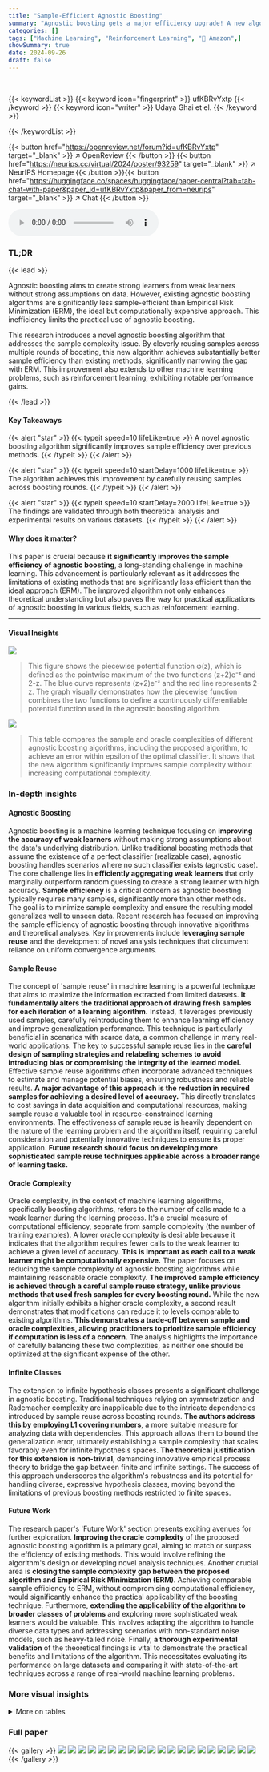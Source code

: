 ```yaml
---
title: "Sample-Efficient Agnostic Boosting"
summary: "Agnostic boosting gets a major efficiency upgrade! A new algorithm leverages sample reuse to drastically reduce the data needed for accurate learning, closing the gap with computationally expensive al..."
categories: []
tags: ["Machine Learning", "Reinforcement Learning", "🏢 Amazon",]
showSummary: true
date: 2024-09-26
draft: false
---
```


<br>

{{< keywordList >}}
{{< keyword icon="fingerprint" >}} ufKBRvYxtp {{< /keyword >}}
{{< keyword icon="writer" >}} Udaya Ghai et el. {{< /keyword >}}
 
{{< /keywordList >}}

{{< button href="https://openreview.net/forum?id=ufKBRvYxtp" target="_blank" >}}
↗ OpenReview
{{< /button >}}
{{< button href="https://neurips.cc/virtual/2024/poster/93259" target="_blank" >}}
↗ NeurIPS Homepage
{{< /button >}}{{< button href="https://huggingface.co/spaces/huggingface/paper-central?tab=tab-chat-with-paper&paper_id=ufKBRvYxtp&paper_from=neurips" target="_blank" >}}
↗ Chat
{{< /button >}}



<audio controls>
    <source src="https://ai-paper-reviewer.com/ufKBRvYxtp/podcast.wav" type="audio/wav">
    Your browser does not support the audio element.
</audio>


### TL;DR


{{< lead >}}

Agnostic boosting aims to create strong learners from weak learners without strong assumptions on data.  However, existing agnostic boosting algorithms are significantly less sample-efficient than Empirical Risk Minimization (ERM), the ideal but computationally expensive approach. This inefficiency limits the practical use of agnostic boosting. 

This research introduces a novel agnostic boosting algorithm that addresses the sample complexity issue.  By cleverly reusing samples across multiple rounds of boosting, this new algorithm achieves substantially better sample efficiency than existing methods, significantly narrowing the gap with ERM. This improvement also extends to other machine learning problems, such as reinforcement learning, exhibiting notable performance gains.

{{< /lead >}}


#### Key Takeaways

{{< alert "star" >}}
{{< typeit speed=10 lifeLike=true >}} A novel agnostic boosting algorithm significantly improves sample efficiency over previous methods. {{< /typeit >}}
{{< /alert >}}

{{< alert "star" >}}
{{< typeit speed=10 startDelay=1000 lifeLike=true >}} The algorithm achieves this improvement by carefully reusing samples across boosting rounds. {{< /typeit >}}
{{< /alert >}}

{{< alert "star" >}}
{{< typeit speed=10 startDelay=2000 lifeLike=true >}} The findings are validated through both theoretical analysis and experimental results on various datasets. {{< /typeit >}}
{{< /alert >}}

#### Why does it matter?
This paper is crucial because **it significantly improves the sample efficiency of agnostic boosting**, a long-standing challenge in machine learning.  This advancement is particularly relevant as it addresses the limitations of existing methods that are significantly less efficient than the ideal approach (ERM).  The improved algorithm not only enhances theoretical understanding but also paves the way for practical applications of agnostic boosting in various fields, such as reinforcement learning.

------
#### Visual Insights



![](https://ai-paper-reviewer.com/ufKBRvYxtp/figures_4_1.jpg)

> This figure shows the piecewise potential function φ(z), which is defined as the pointwise maximum of the two functions (z+2)e⁻ᶻ and 2-z.  The blue curve represents (z+2)e⁻ᶻ and the red line represents 2-z. The graph visually demonstrates how the piecewise function combines the two functions to define a continuously differentiable potential function used in the agnostic boosting algorithm.





![](https://ai-paper-reviewer.com/ufKBRvYxtp/tables_1_1.jpg)

> This table compares the sample and oracle complexities of different agnostic boosting algorithms, including the proposed algorithm, to achieve an error within epsilon of the optimal classifier.  It shows that the new algorithm significantly improves sample complexity without increasing computational complexity.





### In-depth insights


#### Agnostic Boosting
Agnostic boosting is a machine learning technique focusing on **improving the accuracy of weak learners** without making strong assumptions about the data's underlying distribution. Unlike traditional boosting methods that assume the existence of a perfect classifier (realizable case), agnostic boosting handles scenarios where no such classifier exists (agnostic case). The core challenge lies in **efficiently aggregating weak learners** that only marginally outperform random guessing to create a strong learner with high accuracy.  **Sample efficiency** is a critical concern as agnostic boosting typically requires many samples, significantly more than other methods. The goal is to minimize sample complexity and ensure the resulting model generalizes well to unseen data.  Recent research has focused on improving the sample efficiency of agnostic boosting through innovative algorithms and theoretical analyses. Key improvements include **leveraging sample reuse** and the development of novel analysis techniques that circumvent reliance on uniform convergence arguments.

#### Sample Reuse
The concept of 'sample reuse' in machine learning is a powerful technique that aims to maximize the information extracted from limited datasets.  **It fundamentally alters the traditional approach of drawing fresh samples for each iteration of a learning algorithm.** Instead, it leverages previously used samples, carefully reintroducing them to enhance learning efficiency and improve generalization performance.  This technique is particularly beneficial in scenarios with scarce data, a common challenge in many real-world applications.  The key to successful sample reuse lies in the **careful design of sampling strategies and relabeling schemes to avoid introducing bias or compromising the integrity of the learned model.**  Effective sample reuse algorithms often incorporate advanced techniques to estimate and manage potential biases, ensuring robustness and reliable results.  **A major advantage of this approach is the reduction in required samples for achieving a desired level of accuracy.** This directly translates to cost savings in data acquisition and computational resources, making sample reuse a valuable tool in resource-constrained learning environments.  The effectiveness of sample reuse is heavily dependent on the nature of the learning problem and the algorithm itself, requiring careful consideration and potentially innovative techniques to ensure its proper application.  **Future research should focus on developing more sophisticated sample reuse techniques applicable across a broader range of learning tasks.**

#### Oracle Complexity
Oracle complexity, in the context of machine learning algorithms, specifically boosting algorithms, refers to the number of calls made to a weak learner during the learning process.  It's a crucial measure of computational efficiency, separate from sample complexity (the number of training examples). A lower oracle complexity is desirable because it indicates that the algorithm requires fewer calls to the weak learner to achieve a given level of accuracy.  **This is important as each call to a weak learner might be computationally expensive.**  The paper focuses on reducing the sample complexity of agnostic boosting algorithms while maintaining reasonable oracle complexity.  **The improved sample efficiency is achieved through a careful sample reuse strategy, unlike previous methods that used fresh samples for every boosting round.**  While the new algorithm initially exhibits a higher oracle complexity, a second result demonstrates that modifications can reduce it to levels comparable to existing algorithms.  **This demonstrates a trade-off between sample and oracle complexities, allowing practitioners to prioritize sample efficiency if computation is less of a concern.**  The analysis highlights the importance of carefully balancing these two complexities, as neither one should be optimized at the significant expense of the other.

#### Infinite Classes
The extension to infinite hypothesis classes presents a significant challenge in agnostic boosting.  Traditional techniques relying on symmetrization and Rademacher complexity are inapplicable due to the intricate dependencies introduced by sample reuse across boosting rounds.  **The authors address this by employing L1 covering numbers**, a more suitable measure for analyzing data with dependencies.  This approach allows them to bound the generalization error, ultimately establishing a sample complexity that scales favorably even for infinite hypothesis spaces. **The theoretical justification for this extension is non-trivial**, demanding innovative empirical process theory to bridge the gap between finite and infinite settings.  The success of this approach underscores the algorithm's robustness and its potential for handling diverse, expressive hypothesis classes, moving beyond the limitations of previous boosting methods restricted to finite spaces.

#### Future Work
The research paper's 'Future Work' section presents exciting avenues for further exploration.  **Improving the oracle complexity** of the proposed agnostic boosting algorithm is a primary goal, aiming to match or surpass the efficiency of existing methods.  This would involve refining the algorithm's design or developing novel analysis techniques. Another crucial area is **closing the sample complexity gap between the proposed algorithm and Empirical Risk Minimization (ERM)**.  Achieving comparable sample efficiency to ERM, without compromising computational efficiency, would significantly enhance the practical applicability of the boosting technique.  Furthermore, **extending the applicability of the algorithm to broader classes of problems** and exploring more sophisticated weak learners would be valuable.  This involves adapting the algorithm to handle diverse data types and addressing scenarios with non-standard noise models, such as heavy-tailed noise. Finally, **a thorough experimental validation** of the theoretical findings is vital to demonstrate the practical benefits and limitations of the algorithm. This necessitates evaluating its performance on large datasets and comparing it with state-of-the-art techniques across a range of real-world machine learning problems.


### More visual insights




<details>
<summary>More on tables
</summary>


![](https://ai-paper-reviewer.com/ufKBRvYxtp/tables_2_1.jpg)
> This table compares the sample complexities of two different reinforcement learning approaches (episodic model and rollouts with v-resets) using a γ-weak learner.  The sample complexity is expressed in terms of ε (excess error) and γ (weak learner's edge). The table shows that using the proposed algorithm (Theorem 7) significantly reduces the sample complexity compared to a previous approach ([BHS22]).

![](https://ai-paper-reviewer.com/ufKBRvYxtp/tables_9_1.jpg)
> This table compares the sample and oracle complexities of several agnostic boosting algorithms, including the proposed one, with the computationally expensive Empirical Risk Minimization (ERM) method.  It highlights the trade-off between sample efficiency and computational cost, showing that the new algorithm significantly improves sample efficiency while maintaining reasonable computational complexity.

</details>




### Full paper

{{< gallery >}}
<img src="https://ai-paper-reviewer.com/ufKBRvYxtp/1.png" class="grid-w50 md:grid-w33 xl:grid-w25" />
<img src="https://ai-paper-reviewer.com/ufKBRvYxtp/2.png" class="grid-w50 md:grid-w33 xl:grid-w25" />
<img src="https://ai-paper-reviewer.com/ufKBRvYxtp/3.png" class="grid-w50 md:grid-w33 xl:grid-w25" />
<img src="https://ai-paper-reviewer.com/ufKBRvYxtp/4.png" class="grid-w50 md:grid-w33 xl:grid-w25" />
<img src="https://ai-paper-reviewer.com/ufKBRvYxtp/5.png" class="grid-w50 md:grid-w33 xl:grid-w25" />
<img src="https://ai-paper-reviewer.com/ufKBRvYxtp/6.png" class="grid-w50 md:grid-w33 xl:grid-w25" />
<img src="https://ai-paper-reviewer.com/ufKBRvYxtp/7.png" class="grid-w50 md:grid-w33 xl:grid-w25" />
<img src="https://ai-paper-reviewer.com/ufKBRvYxtp/8.png" class="grid-w50 md:grid-w33 xl:grid-w25" />
<img src="https://ai-paper-reviewer.com/ufKBRvYxtp/9.png" class="grid-w50 md:grid-w33 xl:grid-w25" />
<img src="https://ai-paper-reviewer.com/ufKBRvYxtp/10.png" class="grid-w50 md:grid-w33 xl:grid-w25" />
<img src="https://ai-paper-reviewer.com/ufKBRvYxtp/11.png" class="grid-w50 md:grid-w33 xl:grid-w25" />
<img src="https://ai-paper-reviewer.com/ufKBRvYxtp/12.png" class="grid-w50 md:grid-w33 xl:grid-w25" />
<img src="https://ai-paper-reviewer.com/ufKBRvYxtp/13.png" class="grid-w50 md:grid-w33 xl:grid-w25" />
<img src="https://ai-paper-reviewer.com/ufKBRvYxtp/14.png" class="grid-w50 md:grid-w33 xl:grid-w25" />
<img src="https://ai-paper-reviewer.com/ufKBRvYxtp/15.png" class="grid-w50 md:grid-w33 xl:grid-w25" />
<img src="https://ai-paper-reviewer.com/ufKBRvYxtp/16.png" class="grid-w50 md:grid-w33 xl:grid-w25" />
<img src="https://ai-paper-reviewer.com/ufKBRvYxtp/17.png" class="grid-w50 md:grid-w33 xl:grid-w25" />
<img src="https://ai-paper-reviewer.com/ufKBRvYxtp/18.png" class="grid-w50 md:grid-w33 xl:grid-w25" />
<img src="https://ai-paper-reviewer.com/ufKBRvYxtp/19.png" class="grid-w50 md:grid-w33 xl:grid-w25" />
<img src="https://ai-paper-reviewer.com/ufKBRvYxtp/20.png" class="grid-w50 md:grid-w33 xl:grid-w25" />
{{< /gallery >}}